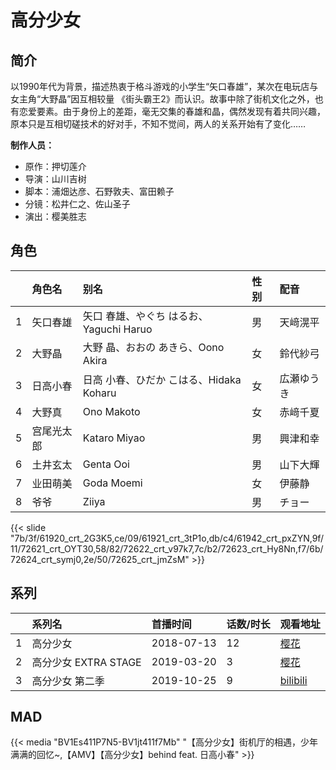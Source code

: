 # 高分少女


## 简介

以1990年代为背景，描述热衷于格斗游戏的小学生“矢口春雄”，某次在电玩店与女主角“大野晶”因互相较量
《街头霸王2》而认识。故事中除了街机文化之外，也有恋爱要素。由于身份上的差距，毫无交集的春雄和晶，偶然发现有着共同兴趣，
原本只是互相切磋技术的好对手，不知不觉间，两人的关系开始有了变化……

**制作人员：**
- 原作：押切莲介
- 导演：山川吉树
- 脚本：浦畑达彦、石野敦夫、富田赖子
- 分镜：松井仁之、佐山圣子
- 演出：樱美胜志

## 角色

|     |   角色名   |   别名  | 性别 |  配音  |
|:--- |:------  |:----      |:---  |:--   |
| 1 | 矢口春雄 | 矢口 春雄、やぐち はるお、Yaguchi Haruo | 男 | 天﨑滉平 |
| 2 | 大野晶 | 大野 晶、おおの あきら、Oono Akira | 女 | 鈴代紗弓 |
| 3 | 日高小春 | 日高 小春、ひだか こはる、Hidaka Koharu | 女 | 広瀬ゆうき |
| 4 | 大野真 | Ono Makoto | 女 | 赤﨑千夏 |
| 5 | 宫尾光太郎 | Kataro Miyao | 男 | 興津和幸 |
| 6 | 土井玄太 | Genta Ooi | 男 | 山下大輝 |
| 7 | 业田萌美 | Goda Moemi | 女 | 伊藤静 |
| 8 | 爷爷 | Ziiya | 男 | チョー |

{{< slide "7b/3f/61920_crt_2G3K5,ce/09/61921_crt_3tP1o,db/c4/61942_crt_pxZYN,9f/11/72621_crt_OYT30,58/82/72622_crt_v97k7,7c/b2/72623_crt_Hy8Nn,f7/6b/72624_crt_symj0,2e/50/72625_crt_jmZsM" >}}

## 系列

|     | 系列名              | 首播时间       | 话数/时长 | 观看地址                                                       |
|:----|:-----------------|:-----------|:------|:-----------------------------------------------------------|
| 1   | 高分少女             | 2018-07-13 | 12    | [樱花](https://www.yhdmp.live/vp/18209-1-0.html)             |
| 2   | 高分少女 EXTRA STAGE | 2019-03-20 | 3     | [樱花](https://www.yhdmp.live/vp/18209-1-12.html)            |
| 3   | 高分少女 第二季         | 2019-10-25 | 9     | [bilibili](https://www.bilibili.com/bangumi/play/ep288534) |

## MAD

{{< media  "BV1Es411P7N5-BV1jt411f7Mb"
"【高分少女】街机厅的相遇，少年满满的回忆~,【AMV】【高分少女】behind feat. 日高小春"  >}}

        
